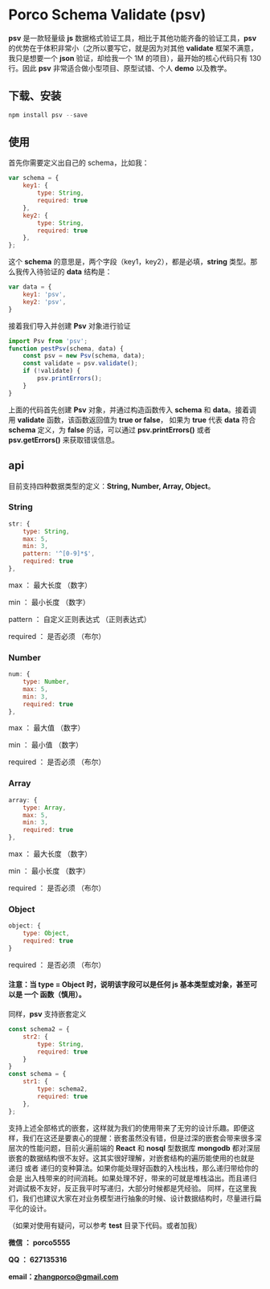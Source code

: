 # Porco Schema Validate (psv)
**psv** 是一款轻量级 **js** 数据格式验证工具，相比于其他功能齐备的验证工具，**psv** 的优势在于体积非常小（之所以要写它，就是因为对其他 **validate** 框架不满意，我只是想要一个 **json** 验证，却给我一个 1M 的项目），最开始的核心代码只有 130 行。因此 **psv** 非常适合做小型项目、原型试错、个人 **demo** 以及教学。

## 下载、安装

```javascript
npm install psv --save
```

## 使用
首先你需要定义出自己的 schema，比如我：

```javascript
var schema = {
    key1: {
        type: String,
        required: true
    },
    key2: {
        type: String,
        required: true
    },
};
```
这个 **schema** 的意思是，两个字段（key1，key2），都是必填，**string** 类型。那么我传入待验证的 **data** 结构是：

```javascript
var data = {
    key1: 'psv',
    key2: 'psv',
}
```
接着我们导入并创建 **Psv** 对象进行验证

```javascript
import Psv from 'psv';
function pestPsv(schema, data) {
	const psv = new Psv(schema, data);
	const validate = psv.validate();
	if (!validate) {
		psv.printErrors();
	}
}
```
上面的代码首先创建 **Psv** 对象，并通过构造函数传入 **schema** 和 **data**。接着调用 **validate** 函数，该函数返回值为 **true or false**，
如果为 **true** 代表 **data** 符合 **schema** 定义，为 **false** 的话，可以通过 **psv.printErrors()** 或者 **psv.getErrors()** 来获取错误信息。

## api
目前支持四种数据类型的定义：**String, Number, Array, Object**。

### String

```javascript
str: {
    type: String,
    max: 5,
    min: 3,
    pattern: '^[0-9]*$',
    required: true
},
```
max ： 最大长度 （数字）

min ： 最小长度 （数字）

pattern ： 自定义正则表达式 （正则表达式）

required ： 是否必须 （布尔）

### Number

```javascript
num: {
    type: Number,
    max: 5,
    min: 3,
    required: true
},
```

max ： 最大值 （数字）

min ： 最小值 （数字）

required ： 是否必须 （布尔）

### Array

```javascript
array: {
    type: Array,
    max: 5,
    min: 3,
    required: true
},
```

max ： 最大长度 （数字）

min ： 最小长度 （数字）

required ： 是否必须 （布尔）

### Object

```javascript
object: {
    type: Object,
    required: true
}
```

required ： 是否必须 （布尔）

#### 注意：当 type = Object 时，说明该字段可以是任何 js 基本类型或对象，甚至可以是 一个 函数（慎用）。

同样，**psv** 支持嵌套定义

```javascript
const schema2 = {
    str2: {
        type: String,
        required: true
    }
}
const schema = {
    str1: {
        type: schema2,
        required: true
    },
};
```
支持上述全部格式的嵌套，这样就为我们的使用带来了无穷的设计乐趣。即便这样，我们在这还是要衷心的提醒：嵌套虽然没有错，但是过深的嵌套会带来很多深层次的性能问题，目前火遍前端的 **React** 和 **nosql** 型数据库 **mongodb** 都对深层嵌套的数据结构很不友好。这其实很好理解，对嵌套结构的遍历能使用的也就是 递归 或者 递归的变种算法。如果你能处理好函数的入栈出栈，那么递归带给你的会是 出入栈带来的时间消耗。如果处理不好，带来的可就是堆栈溢出。而且递归对调试极不友好，反正我平时写递归，大部分时候都是凭经验。
同样，在这里我们，我们也建议大家在对业务模型进行抽象的时候、设计数据结构时，尽量进行扁平化的设计。

（如果对使用有疑问，可以参考 **test** 目录下代码。或者加我）

**微信 ： porco5555**

**QQ ： 627135316**

**email：zhangporco@gmail.com**